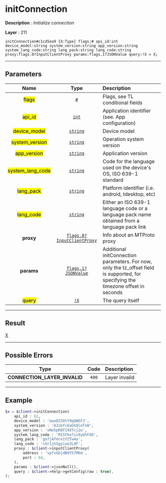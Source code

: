 # initConnection

**Description** : *Initialize connection*

**Layer** : 211

```tl
initConnection#c1cd5ea9 {X:Type} flags:# api_id:int device_model:string system_version:string app_version:string system_lang_code:string lang_pack:string lang_code:string proxy:flags.0?InputClientProxy params:flags.1?JSONValue query:!X = X;
```

---

## Parameters

| Name | Type | Description |
| :---: | :---: | :--- |
| <mark>flags</mark> | [`#`](type/#) | Flags, see TL conditional fields |
| <mark>api_id</mark> | [`int`](type/int) | Application identifier (see. App configuration) |
| <mark>device_model</mark> | [`string`](type/string) | Device model |
| <mark>system_version</mark> | [`string`](type/string) | Operation system version |
| <mark>app_version</mark> | [`string`](type/string) | Application version |
| <mark>system_lang_code</mark> | [`string`](type/string) | Code for the language used on the device's OS, ISO 639-1 standard |
| <mark>lang_pack</mark> | [`string`](type/string) | Platform identifier (i.e. android, tdesktop, etc) |
| <mark>lang_code</mark> | [`string`](type/string) | Either an ISO 639-1 language code or a language pack name obtained from a language pack link |
| **proxy** | [`flags.0?InputClientProxy`](type/InputClientProxy) | Info about an MTProto proxy |
| **params** | [`flags.1?JSONValue`](type/JSONValue) | Additional initConnection parameters. For now, only the tz_offset field is supported, for specifying the timezone offset in seconds |
| <mark>query</mark> | [`!X`](type/X) | The query itself |

---

## Result

[X](type/X)

---

## Possible Errors

| Type | Code | Description |
| :---: | :---: | :--- |
| **CONNECTION_LAYER_INVALID** | `400` | Layer invalid |

---

## Example

```php
$x = $client->initConnection(
	api_id : 61,
	device_model : 'ewxDZ30tY9qUWEFJ',
	system_version : 'A2sbfc6aGkQleTnW',
	app_version : 'xNoSpR6FI9XTcj2w',
	system_lang_code : 'M15Yke7iv9yGhF4D',
	lang_pack : 'go7jAfmre1YZTw4a',
	lang_code : 'cUr1jhSgyiae2LdF',
	proxy : $client->inputClientProxy(
		address : 'vpfsGDjdB9Y57MKm',
		port : 64,
	),
	params : $client->jsonNull(),
	query : $client->help->getConfig(raw : true),
);
```